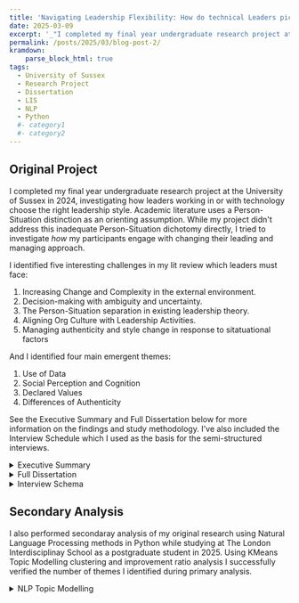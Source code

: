 ```yaml
---
title: 'Navigating Leadership Flexibility: How do technical Leaders pick the right approach?'
date: 2025-03-09
excerpt: '_"I completed my final year undergraduate research project at the University of Sussex in 2024, investigating how leaders working in or with technology choose the right leadership style." ... "I also performed secondaray analysis of my original research using Natural Language Processing methods in Python while studying at The London Interdisciplinay School as a postgraduate student in 2025."_'
permalink: /posts/2025/03/blog-post-2/
kramdown:
    parse_block_html: true
tags:
  - University of Sussex
  - Research Project
  - Dissertation
  - LIS
  - NLP
  - Python
  #- category1
  #- category2
---
```


## Original Project
I completed my final year undergraduate research project at the University of Sussex in 2024, investigating how leaders working in or with technology choose the right leadership style. Academic literature uses a Person-Situation distinction as an orienting  assumption. While my project didn't address this inadequate Person-Situation dichotomy directly, I tried to investigate *how* my participants engage with changing their leading and managing approach.

I identified five interesting challenges in my lit review which leaders must face: 
1. Increasing Change and Complexity in the external environment.
2. Decision-making with ambiguity and uncertainty.
3. The Person-Situation separation in existing leadership theory.
4. Aligning Org Culture with Leadership Activities.
5. Managing authenticity and style change in response to sitatuational factors

And I identified four main emergent themes:
1. Use of Data
2. Social Perception and Cognition
3. Declared Values
4. Differences of Authenticity

See the Executive Summary and Full Dissertation below for more information on the findings and study methodology. I've also included the Interview Schedule which I used as the basis for the semi-structured interviews. 

<details>
    <summary>Executive Summary</summary>
    <iframe width="100%" height="500vh"
    src="https://dariustata.github.io/files/Executive_Summary.pdf"
    >
    </iframe>
</details>

<details>
    <summary>Full Dissertation</summary>
    <iframe width ="100%" height="500vh"
    src="https://dariustata.github.io/files/UG_Dissertation.pdf"
    >
    </iframe>
</details>

<details>
    <summary>Interview Schema</summary>
    <iframe width="100%" height="500vh"
    src="https://dariustata.github.io/files/Interview_Schedule.pdf"
    >
    </iframe>
</details>

## Secondary Analysis
I also performed secondaray analysis of my original research using Natural Language Processing methods in Python while studying at The London Interdisciplinay School as a postgraduate student in 2025. Using KMeans Topic Modelling clustering and improvement ratio analysis I successfully verified the number of themes I identified during primary analysis.

<details>
    <summary>NLP Topic Modelling</summary>
    <iframe width="100%" height="500vh"
    src="https://dariustata.github.io/files/NLP_NLF.pdf"
    >
    </iframe>
</details>
